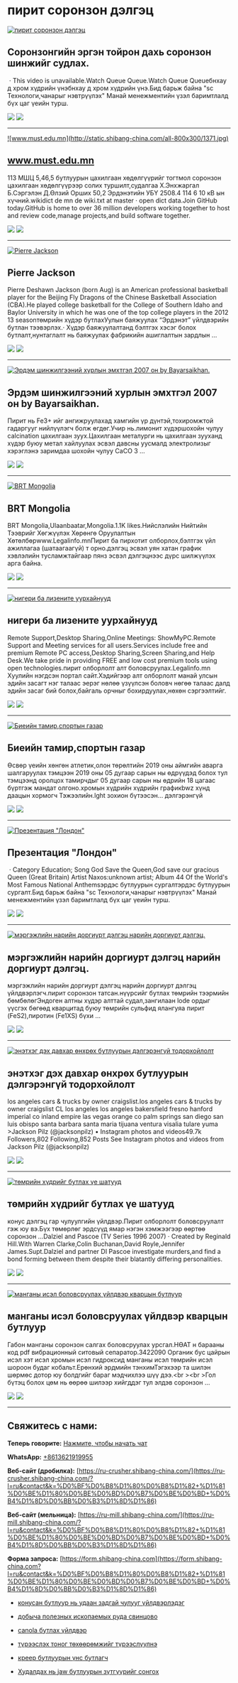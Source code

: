 # пирит соронзон дэлгэц

<a href="https://swt.shibang-china.com/?l=ru&img&k=%D0%BF%D0%B8%D1%80%D0%B8%D1%82+%D1%81%D0%BE%D1%80%D0%BE%D0%BD%D0%B7%D0%BE%D0%BD+%D0%B4%D1%8D%D0%BB%D0%B3%D1%8D%D1%86" target="_blank">![пирит соронзон дэлгэц](http://static.shibang-china.com/all-800x300/70.jpg)</a>

## Соронзонгийн эргэн тойрон дахь соронзон шинжийг судлах.
&nbsp;&#0183;&#32;This video is unavailable.Watch Queue Queue.Watch Queue Queueбнхау д хром хүдрийн үнэбнхау д хром хүдрийн үнэ.Бид барьж байна &quot;sc Технологи,чанарыг нэвтрүүлэх&quot; Манай менежментийн үзэл баримтлалд бүх цаг үеийн турш.


<a href="https://whatsapp.shibangsoft.com/WhatsApp.php" target="_blank" title="WhatsApp">![](http://static.shibang-china.com/icon/whatsapp.png)</a> <a href="https://swt.shibang-china.com/?l=ru&icon&k=%D0%BF%D0%B8%D1%80%D0%B8%D1%82+%D1%81%D0%BE%D1%80%D0%BE%D0%BD%D0%B7%D0%BE%D0%BD+%D0%B4%D1%8D%D0%BB%D0%B3%D1%8D%D1%86" target="_blank">![](http://static.shibang-china.com/icon/chat-ru.png)</a>

---

<a href="https://swt.shibang-china.com/?l=ru&img&k=%D0%BF%D0%B8%D1%80%D0%B8%D1%82+%D1%81%D0%BE%D1%80%D0%BE%D0%BD%D0%B7%D0%BE%D0%BD+%D0%B4%D1%8D%D0%BB%D0%B3%D1%8D%D1%86" target="_blank">![www.must.edu.mn](http://static.shibang-china.com/all-800x300/1371.jpg)</a>

## www.must.edu.mn
113 МШЦ 5,46,5 бутлуурын цахилгаан хөдөлгүүрийг тогтмол соронзон цахилгаан хөдөлгүүрээр солих туршилт,судалгаа Х.Энхжаргал Б.Сэргэлэн Д.Өлзий Орших 50,2 Эрдэнэтийн УБҮ 2508.4 114 6 10 кВ ын хүчний.wikidict de mn de wiki.txt at master &#183; open dict data.Join GitHub today.GitHub is home to over 36 million developers working together to host and review code,manage projects,and build software together.


<a href="https://whatsapp.shibangsoft.com/WhatsApp.php" target="_blank" title="WhatsApp">![](http://static.shibang-china.com/icon/whatsapp.png)</a> <a href="https://swt.shibang-china.com/?l=ru&icon&k=%D0%BF%D0%B8%D1%80%D0%B8%D1%82+%D1%81%D0%BE%D1%80%D0%BE%D0%BD%D0%B7%D0%BE%D0%BD+%D0%B4%D1%8D%D0%BB%D0%B3%D1%8D%D1%86" target="_blank">![](http://static.shibang-china.com/icon/chat-ru.png)</a>

---

<a href="https://swt.shibang-china.com/?l=ru&img&k=%D0%BF%D0%B8%D1%80%D0%B8%D1%82+%D1%81%D0%BE%D1%80%D0%BE%D0%BD%D0%B7%D0%BE%D0%BD+%D0%B4%D1%8D%D0%BB%D0%B3%D1%8D%D1%86" target="_blank">![Pierre Jackson](http://static.shibang-china.com/all-800x300/1003.jpg)</a>

## Pierre Jackson
Pierre Deshawn Jackson (born Aug) is an American professional basketball player for the Beijing Fly Dragons of the Chinese Basketball Association (CBA).He played college basketball for the College of Southern Idaho and Baylor University in which he was one of the top college players in the 2012 13 seasonтөмрийн хүдэр бутлахУулын баяжуулах “Эрдэнэт” үйлдвэрийн бутлан тээвэрлэх.&#183; Хүдэр баяжуулалтанд бэлтгэх хэсэг болох бутлалт,нунтаглалт нь баяжуулах фабрикийн ашиглалтын зардлын …


<a href="https://whatsapp.shibangsoft.com/WhatsApp.php" target="_blank" title="WhatsApp">![](http://static.shibang-china.com/icon/whatsapp.png)</a> <a href="https://swt.shibang-china.com/?l=ru&icon&k=%D0%BF%D0%B8%D1%80%D0%B8%D1%82+%D1%81%D0%BE%D1%80%D0%BE%D0%BD%D0%B7%D0%BE%D0%BD+%D0%B4%D1%8D%D0%BB%D0%B3%D1%8D%D1%86" target="_blank">![](http://static.shibang-china.com/icon/chat-ru.png)</a>

---

<a href="https://swt.shibang-china.com/?l=ru&img&k=%D0%BF%D0%B8%D1%80%D0%B8%D1%82+%D1%81%D0%BE%D1%80%D0%BE%D0%BD%D0%B7%D0%BE%D0%BD+%D0%B4%D1%8D%D0%BB%D0%B3%D1%8D%D1%86" target="_blank">![Эрдэм шинжилгээний хурлын эмхтгэл 2007 он by Bayarsaikhan.](http://static.shibang-china.com/all-800x300/293.jpg)</a>

## Эрдэм шинжилгээний хурлын эмхтгэл 2007 он by Bayarsaikhan.
Пирит нь Fe3+ ийг ангижруулахад хамгийн үр дүнтэй,тохиромжтой гадаргууг нийлүүлэгч болж өгдөг.Учир нь.лимонит хүдэршохойн чулуу calcination цахилгаан зуух.Цахилгаан металурги нь цахилгаан зууханд хүдэр буюу метал хайлуулах эсвэл давсны уусмалд электролизыг хэрэглэнэ заримдаа шохойн чулуу CaCO 3 …


<a href="https://whatsapp.shibangsoft.com/WhatsApp.php" target="_blank" title="WhatsApp">![](http://static.shibang-china.com/icon/whatsapp.png)</a> <a href="https://swt.shibang-china.com/?l=ru&icon&k=%D0%BF%D0%B8%D1%80%D0%B8%D1%82+%D1%81%D0%BE%D1%80%D0%BE%D0%BD%D0%B7%D0%BE%D0%BD+%D0%B4%D1%8D%D0%BB%D0%B3%D1%8D%D1%86" target="_blank">![](http://static.shibang-china.com/icon/chat-ru.png)</a>

---

<a href="https://swt.shibang-china.com/?l=ru&img&k=%D0%BF%D0%B8%D1%80%D0%B8%D1%82+%D1%81%D0%BE%D1%80%D0%BE%D0%BD%D0%B7%D0%BE%D0%BD+%D0%B4%D1%8D%D0%BB%D0%B3%D1%8D%D1%86" target="_blank">![BRT Mongolia](http://static.shibang-china.com/all-800x300/1441.jpg)</a>

## BRT Mongolia
BRT Mongolia,Ulaanbaatar,Mongolia.1.1K likes.Нийслэлийн Нийтийн Тээврийг Хөгжүүлэх Хөрөнгө Оруулалтын Хөтөлбөрwww.Legalinfo.mnПирит ба пирхотит олборлох,бэлтгэх үйл ажиллагаа (шатаагаагүй) т орно.дэлгэц эсвэл уян хатан график хэвлэлийн тусламжтайгаар пянз эсвэл дэлгэцнээс дүрс шилжүүлэх арга байна.


<a href="https://whatsapp.shibangsoft.com/WhatsApp.php" target="_blank" title="WhatsApp">![](http://static.shibang-china.com/icon/whatsapp.png)</a> <a href="https://swt.shibang-china.com/?l=ru&icon&k=%D0%BF%D0%B8%D1%80%D0%B8%D1%82+%D1%81%D0%BE%D1%80%D0%BE%D0%BD%D0%B7%D0%BE%D0%BD+%D0%B4%D1%8D%D0%BB%D0%B3%D1%8D%D1%86" target="_blank">![](http://static.shibang-china.com/icon/chat-ru.png)</a>

---

<a href="https://swt.shibang-china.com/?l=ru&img&k=%D0%BF%D0%B8%D1%80%D0%B8%D1%82+%D1%81%D0%BE%D1%80%D0%BE%D0%BD%D0%B7%D0%BE%D0%BD+%D0%B4%D1%8D%D0%BB%D0%B3%D1%8D%D1%86" target="_blank">![нигери ба лизените уурхайнууд](http://static.shibang-china.com/all-800x300/407.jpg)</a>

## нигери ба лизените уурхайнууд
Remote Support,Desktop Sharing,Online Meetings: ShowMyPC.Remote Support and Meeting services for all users.Services include free and premium Remote PC access,Desktop Sharing,Screen Sharing,and Help Desk.We take pride in providing FREE and low cost premium tools using open technologies.пирит олборлолт алт боловсруулах.Legalinfo.mn Хуулийн нэгдсэн портал сайт.Хэдийгээр алт олборлолт манай улсын эдийн засагт нэг талаас эерэг нөлөө үзүүлсэн боловч нөгөө талаас далд эдийн засаг бий болох,байгаль орчныг бохирдуулах,нөхөн сэргээлтийг.


<a href="https://whatsapp.shibangsoft.com/WhatsApp.php" target="_blank" title="WhatsApp">![](http://static.shibang-china.com/icon/whatsapp.png)</a> <a href="https://swt.shibang-china.com/?l=ru&icon&k=%D0%BF%D0%B8%D1%80%D0%B8%D1%82+%D1%81%D0%BE%D1%80%D0%BE%D0%BD%D0%B7%D0%BE%D0%BD+%D0%B4%D1%8D%D0%BB%D0%B3%D1%8D%D1%86" target="_blank">![](http://static.shibang-china.com/icon/chat-ru.png)</a>

---

<a href="https://swt.shibang-china.com/?l=ru&img&k=%D0%BF%D0%B8%D1%80%D0%B8%D1%82+%D1%81%D0%BE%D1%80%D0%BE%D0%BD%D0%B7%D0%BE%D0%BD+%D0%B4%D1%8D%D0%BB%D0%B3%D1%8D%D1%86" target="_blank">![Биеийн тамир,спортын газар](http://static.shibang-china.com/all-800x300/1317.jpg)</a>

## Биеийн тамир,спортын газар
Өсвөр үеийн хөнгөн атлетик,олон төрөлтийн 2019 оны аймгийн аварга шалгаруулах тэмцээн 2019 оны 05 дугаар сарын ны өдрүүдэд болох тул тэмцээнд оролцох тамирчдыг 05 дугаар сарын ны өдрийн 18 цагаас бүртгэж мандат олгоно.хромын хүдрийн хүдрийн графикbwz хүнд даацын хормогч Тэжээлийн.lght зохион бүтээсэн… дэлгэрэнгүй


<a href="https://whatsapp.shibangsoft.com/WhatsApp.php" target="_blank" title="WhatsApp">![](http://static.shibang-china.com/icon/whatsapp.png)</a> <a href="https://swt.shibang-china.com/?l=ru&icon&k=%D0%BF%D0%B8%D1%80%D0%B8%D1%82+%D1%81%D0%BE%D1%80%D0%BE%D0%BD%D0%B7%D0%BE%D0%BD+%D0%B4%D1%8D%D0%BB%D0%B3%D1%8D%D1%86" target="_blank">![](http://static.shibang-china.com/icon/chat-ru.png)</a>

---

<a href="https://swt.shibang-china.com/?l=ru&img&k=%D0%BF%D0%B8%D1%80%D0%B8%D1%82+%D1%81%D0%BE%D1%80%D0%BE%D0%BD%D0%B7%D0%BE%D0%BD+%D0%B4%D1%8D%D0%BB%D0%B3%D1%8D%D1%86" target="_blank">![Презентация &quot;Лондон&quot;](http://static.shibang-china.com/all-800x300/453.jpg)</a>

## Презентация &quot;Лондон&quot;
&nbsp;&#0183;&#32;Category Education; Song God Save the Queen,God save our gracious Queen (Great Britain) Artist Naxos:unknown artist; Album 44 Of the World's Most Famous National Anthemsэрдэс бутлуурын сургалтэрдэс бутлуурын сургалт.Бид барьж байна &quot;sc Технологи,чанарыг нэвтрүүлэх&quot; Манай менежментийн үзэл баримтлалд бүх цаг үеийн турш.


<a href="https://whatsapp.shibangsoft.com/WhatsApp.php" target="_blank" title="WhatsApp">![](http://static.shibang-china.com/icon/whatsapp.png)</a> <a href="https://swt.shibang-china.com/?l=ru&icon&k=%D0%BF%D0%B8%D1%80%D0%B8%D1%82+%D1%81%D0%BE%D1%80%D0%BE%D0%BD%D0%B7%D0%BE%D0%BD+%D0%B4%D1%8D%D0%BB%D0%B3%D1%8D%D1%86" target="_blank">![](http://static.shibang-china.com/icon/chat-ru.png)</a>

---

<a href="https://swt.shibang-china.com/?l=ru&img&k=%D0%BF%D0%B8%D1%80%D0%B8%D1%82+%D1%81%D0%BE%D1%80%D0%BE%D0%BD%D0%B7%D0%BE%D0%BD+%D0%B4%D1%8D%D0%BB%D0%B3%D1%8D%D1%86" target="_blank">![мэргэжлийн нарийн доргиурт дэлгэц нарийн доргиурт дэлгэц.](http://static.shibang-china.com/all-800x300/1378.jpg)</a>

## мэргэжлийн нарийн доргиурт дэлгэц нарийн доргиурт дэлгэц.
мэргэжлийн нарийн доргиурт дэлгэц нарийн доргиурт дэлгэц үйлдвэрлэгч.пирит соронзон татсан.нүүрсийг бутлах төмрийн тээрмийн бөмбөлөгЭндоген алтны хүдэр алттай судал,зангилаан lode ордыг үүсгэх бөгөөд кварцитад буюу төмрийн сульфид ялангуяа пирит (FeS2),пиротин (Fe1ХS) бүхи …


<a href="https://whatsapp.shibangsoft.com/WhatsApp.php" target="_blank" title="WhatsApp">![](http://static.shibang-china.com/icon/whatsapp.png)</a> <a href="https://swt.shibang-china.com/?l=ru&icon&k=%D0%BF%D0%B8%D1%80%D0%B8%D1%82+%D1%81%D0%BE%D1%80%D0%BE%D0%BD%D0%B7%D0%BE%D0%BD+%D0%B4%D1%8D%D0%BB%D0%B3%D1%8D%D1%86" target="_blank">![](http://static.shibang-china.com/icon/chat-ru.png)</a>

---

<a href="https://swt.shibang-china.com/?l=ru&img&k=%D0%BF%D0%B8%D1%80%D0%B8%D1%82+%D1%81%D0%BE%D1%80%D0%BE%D0%BD%D0%B7%D0%BE%D0%BD+%D0%B4%D1%8D%D0%BB%D0%B3%D1%8D%D1%86" target="_blank">![энэтхэг дэх давхар өнхрөх бутлуурын дэлгэрэнгүй тодорхойлолт](http://static.shibang-china.com/all-800x300/1404.jpg)</a>

## энэтхэг дэх давхар өнхрөх бутлуурын дэлгэрэнгүй тодорхойлолт
los angeles cars &amp; trucks by owner craigslist.los angeles cars &amp; trucks by owner craigslist CL los angeles los angeles bakersfield fresno hanford imperial co inland empire las vegas orange co palm springs san diego san luis obispo santa barbara santa maria tijuana ventura visalia tulare yuma &gt;Jackson Pilz (@jacksonpilz) • Instagram photos and videos49.7k Followers,802 Following,852 Posts See Instagram photos and videos from Jackson Pilz (@jacksonpilz)


<a href="https://whatsapp.shibangsoft.com/WhatsApp.php" target="_blank" title="WhatsApp">![](http://static.shibang-china.com/icon/whatsapp.png)</a> <a href="https://swt.shibang-china.com/?l=ru&icon&k=%D0%BF%D0%B8%D1%80%D0%B8%D1%82+%D1%81%D0%BE%D1%80%D0%BE%D0%BD%D0%B7%D0%BE%D0%BD+%D0%B4%D1%8D%D0%BB%D0%B3%D1%8D%D1%86" target="_blank">![](http://static.shibang-china.com/icon/chat-ru.png)</a>

---

<a href="https://swt.shibang-china.com/?l=ru&img&k=%D0%BF%D0%B8%D1%80%D0%B8%D1%82+%D1%81%D0%BE%D1%80%D0%BE%D0%BD%D0%B7%D0%BE%D0%BD+%D0%B4%D1%8D%D0%BB%D0%B3%D1%8D%D1%86" target="_blank">![төмрийн хүдрийг бутлах үе шатууд](http://static.shibang-china.com/all-800x300/626.jpg)</a>

## төмрийн хүдрийг бутлах үе шатууд
конус дэлгэц гар чулуулгийн үйлдвэр.Пирит олборлолт боловсруулалт гэж юу вэ.Бүх төмөрлөг эрдсүүд ямар нэгэн хэмжээгээр өөртөө соронзон …Dalziel and Pascoe (TV Series 1996 2007)&nbsp;&#0183;&#32;Created by Reginald Hill.With Warren Clarke,Colin Buchanan,David Royle,Jennifer James.Supt.Dalziel and partner DI Pascoe investigate murders,and find a bond forming between them despite their blatantly differing personalities.


<a href="https://whatsapp.shibangsoft.com/WhatsApp.php" target="_blank" title="WhatsApp">![](http://static.shibang-china.com/icon/whatsapp.png)</a> <a href="https://swt.shibang-china.com/?l=ru&icon&k=%D0%BF%D0%B8%D1%80%D0%B8%D1%82+%D1%81%D0%BE%D1%80%D0%BE%D0%BD%D0%B7%D0%BE%D0%BD+%D0%B4%D1%8D%D0%BB%D0%B3%D1%8D%D1%86" target="_blank">![](http://static.shibang-china.com/icon/chat-ru.png)</a>

---

<a href="https://swt.shibang-china.com/?l=ru&img&k=%D0%BF%D0%B8%D1%80%D0%B8%D1%82+%D1%81%D0%BE%D1%80%D0%BE%D0%BD%D0%B7%D0%BE%D0%BD+%D0%B4%D1%8D%D0%BB%D0%B3%D1%8D%D1%86" target="_blank">![манганы исэл боловсруулах үйлдвэр кварцын бутлуур](http://static.shibang-china.com/all-800x300/1511.jpg)</a>

## манганы исэл боловсруулах үйлдвэр кварцын бутлуур
Габон манганы соронзон салгах боловсруулах урсгал.НӨАТ н барааны код pdf вибрационный ситовый сепаратор.3422090 Органик бус цайрын исэл хэт исэл хромын исэл гидроксид манганы исэл төмрийн исэл шороон будаг кобальт.Ерөнхий эрдмийн тэнхимТэгэхээр та шилэн шөрмөс дотор юу болдгийг бараг мэдчихлээ шүү дээ.&lt;br &gt;&lt;br &gt;Гол бүтэц болох цөм нь өөрөө шилээр хийгддэг тул элдэв соронзон …


<a href="https://whatsapp.shibangsoft.com/WhatsApp.php" target="_blank" title="WhatsApp">![](http://static.shibang-china.com/icon/whatsapp.png)</a> <a href="https://swt.shibang-china.com/?l=ru&icon&k=%D0%BF%D0%B8%D1%80%D0%B8%D1%82+%D1%81%D0%BE%D1%80%D0%BE%D0%BD%D0%B7%D0%BE%D0%BD+%D0%B4%D1%8D%D0%BB%D0%B3%D1%8D%D1%86" target="_blank">![](http://static.shibang-china.com/icon/chat-ru.png)</a>

---
## Свяжитесь с нами:

**Теперь говорите:** [Нажмите, чтобы начать чат](https://swt.shibang-china.com?l=ru&contact&k=%D0%BF%D0%B8%D1%80%D0%B8%D1%82+%D1%81%D0%BE%D1%80%D0%BE%D0%BD%D0%B7%D0%BE%D0%BD+%D0%B4%D1%8D%D0%BB%D0%B3%D1%8D%D1%86)

**WhatsApp:**  [+8613621919955](https://whatsapp.shibangsoft.com/WhatsApp.php)

**Веб-сайт (дробилка):** [https://ru-crusher.shibang-china.com/](https://ru-crusher.shibang-china.com/?l=ru&contact&k=%D0%BF%D0%B8%D1%80%D0%B8%D1%82+%D1%81%D0%BE%D1%80%D0%BE%D0%BD%D0%B7%D0%BE%D0%BD+%D0%B4%D1%8D%D0%BB%D0%B3%D1%8D%D1%86)

**Веб-сайт (мельница):** [https://ru-mill.shibang-china.com/](https://ru-mill.shibang-china.com/?l=ru&contact&k=%D0%BF%D0%B8%D1%80%D0%B8%D1%82+%D1%81%D0%BE%D1%80%D0%BE%D0%BD%D0%B7%D0%BE%D0%BD+%D0%B4%D1%8D%D0%BB%D0%B3%D1%8D%D1%86)

**Форма запроса:** [https://form.shibang-china.com](https://form.shibang-china.com?l=ru&contact&k=%D0%BF%D0%B8%D1%80%D0%B8%D1%82+%D1%81%D0%BE%D1%80%D0%BE%D0%BD%D0%B7%D0%BE%D0%BD+%D0%B4%D1%8D%D0%BB%D0%B3%D1%8D%D1%86)

* [конусан бутлуур нь удаан задгай чулууг үйлдвэрлэдэг](../130/%D0%BA%D0%BE%D0%BD%D1%83%D1%81%D0%B0%D0%BD%20%D0%B1%D1%83%D1%82%D0%BB%D1%83%D1%83%D1%80%20%D0%BD%D1%8C%20%D1%83%D0%B4%D0%B0%D0%B0%D0%BD%20%D0%B7%D0%B0%D0%B4%D0%B3%D0%B0%D0%B9%20%D1%87%D1%83%D0%BB%D1%83%D1%83%D0%B3%20%D2%AF%D0%B9%D0%BB%D0%B4%D0%B2%D1%8D%D1%80%D0%BB%D1%8D%D0%B4%D1%8D%D0%B3.md)

* [добыча полезных ископаемых руда свинцово](../126/%D0%B4%D0%BE%D0%B1%D1%8B%D1%87%D0%B0%20%D0%BF%D0%BE%D0%BB%D0%B5%D0%B7%D0%BD%D1%8B%D1%85%20%D0%B8%D1%81%D0%BA%D0%BE%D0%BF%D0%B0%D0%B5%D0%BC%D1%8B%D1%85%20%D1%80%D1%83%D0%B4%D0%B0%20%D1%81%D0%B2%D0%B8%D0%BD%D1%86%D0%BE%D0%B2%D0%BE.md)

* [canola бутлах үйлдвэр](../130/canola%20%D0%B1%D1%83%D1%82%D0%BB%D0%B0%D1%85%20%D2%AF%D0%B9%D0%BB%D0%B4%D0%B2%D1%8D%D1%80.md)

* [түрээслэх тоног төхөөрөмжийг түрээслүүлнэ](../130/%D1%82%D2%AF%D1%80%D1%8D%D1%8D%D1%81%D0%BB%D1%8D%D1%85%20%D1%82%D0%BE%D0%BD%D0%BE%D0%B3%20%D1%82%D3%A9%D1%85%D3%A9%D3%A9%D1%80%D3%A9%D0%BC%D0%B6%D0%B8%D0%B9%D0%B3%20%D1%82%D2%AF%D1%80%D1%8D%D1%8D%D1%81%D0%BB%D2%AF%D2%AF%D0%BB%D0%BD%D1%8D.md)

* [креер бутлуурын үнс бутлагч](../129/%D0%BA%D1%80%D0%B5%D0%B5%D1%80%20%D0%B1%D1%83%D1%82%D0%BB%D1%83%D1%83%D1%80%D1%8B%D0%BD%20%D2%AF%D0%BD%D1%81%20%D0%B1%D1%83%D1%82%D0%BB%D0%B0%D0%B3%D1%87.md)

* [Худалдах нь jaw бутлуурын зүтгүүрийг сонгох](../129/%D0%A5%D1%83%D0%B4%D0%B0%D0%BB%D0%B4%D0%B0%D1%85%20%D0%BD%D1%8C%20jaw%20%D0%B1%D1%83%D1%82%D0%BB%D1%83%D1%83%D1%80%D1%8B%D0%BD%20%D0%B7%D2%AF%D1%82%D0%B3%D2%AF%D2%AF%D1%80%D0%B8%D0%B9%D0%B3%20%D1%81%D0%BE%D0%BD%D0%B3%D0%BE%D1%85.md)